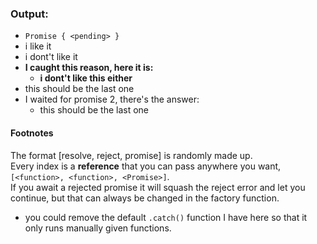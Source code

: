 ### Output:
- `Promise { <pending> }`     
- i like it     
- i dont't like it    
- **I caught this reason, here it is:**
  - **i dont't like this either**     
- this should be the last one     
- I waited for promise 2, there's the answer:    
  - this should be the last one
#### Footnotes
The format [resolve, reject, promise] is randomly made up.      
Every index is a **reference** that you can pass anywhere you want, `[<function>, <function>, <Promise>]`.     
If you await a rejected promise it will squash the reject error and let you continue, but that can always be changed in the factory function.       
  - you could remove the default `.catch()` function I have here so that it only runs manually given functions. 
